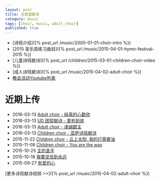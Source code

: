 ```yaml
---
layout: post
title: 主恩堂献诗
category: music
tags: [choir, music, adult_choir]
published: true
---
```


 * [诗班介绍]({% post_url /music/2000-01-01-choir-intro %}) 
 * [2015 圣乐周练习曲目]({% post_url /music/2015-04-01-hymn-festival-2015 %})
 * [儿童诗班献诗]({% post_url /children/2015-03-01-children-choir-video %})
 * [成人诗班献诗]({% post_url /music/2015-04-02-adult-choir %})
 * [教会活动Youtube列表](https://www.youtube.com/channel/UC2TZFslFrlgDF5lvSEbsloQ)

近期上传
===========
 * 2016-03-13 [Adult choir - 純真的心歡欣](https://youtu.be/3BTMytGAo8Y)
 * 2016-03-13 [UD 团契献诗 - 愛祢到底](https://youtu.be/xebuqZO5gd4)
 * 2016-03-13 [Adult choir - 虔誠獻主](https://youtu.be/OEQnIZ1xBWg)
 * 2016-03-13 [Children choir - 亚萨诗班献诗](https://youtu.be/dINocOlZplo)
 * 2015-11-22 [Children choir - 云上太阳, 我的灯需要油](https://youtu.be/ZO86FGTqYWc)
 * 2015-11-08 [Children choir - You are the way](https://youtu.be/oEIFiX6Ez-c)
 * 2015-10-25 [主的圣手](https://youtu.be/furaTGdPJEs)
 * 2015-10-18 [我要坚信到永远](https://youtu.be/CycpgmEFj2M)
 * 2015-09-27 [有爱的心](https://youtu.be/sLgGbcIOQiE)

[更多诗班献诗视频 >>]({% post_url /music/2015-04-02-adult-choir %})
